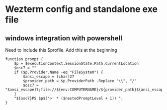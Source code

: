 # Wezterm config and standalone exe file

## windows integration with powershell

Need to include this $profile. Add this at the beginning
```
function prompt {
    $p = $executionContext.SessionState.Path.CurrentLocation
    $osc7 = ""
    if ($p.Provider.Name -eq "FileSystem") {
        $ansi_escape = [char]27
        $provider_path = $p.ProviderPath -Replace "\\", "/"
        $osc7 = "$ansi_escape]7;file://${env:COMPUTERNAME}/${provider_path}${ansi_escape}\"
    }
    "${osc7}PS $p$('>' * ($nestedPromptLevel + 1)) ";
}
```
